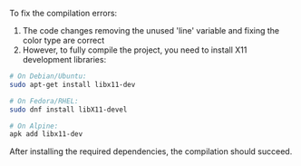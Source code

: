 To fix the compilation errors:

1. The code changes removing the unused 'line' variable and fixing the color type are correct
2. However, to fully compile the project, you need to install X11 development libraries:

```bash
# On Debian/Ubuntu:
sudo apt-get install libx11-dev

# On Fedora/RHEL:
sudo dnf install libX11-devel

# On Alpine:
apk add libx11-dev
```

After installing the required dependencies, the compilation should succeed.